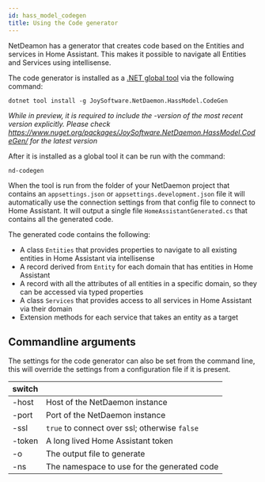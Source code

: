 ```yaml
---
id: hass_model_codegen
title: Using the Code generator
---
```


NetDeamon has a generator that creates code based on the Entities and services in Home Assistant. This makes it possible to navigate all Entities and Services using intellisense.

The code generator is installed as a [.NET global tool](https://docs.microsoft.com/en-us/dotnet/core/tools/global-tools) via the following command:

```
dotnet tool install -g JoySoftware.NetDaemon.HassModel.CodeGen
```

*While in preview, it is required to include the -version of the most recent version explicitly. Please check
https://www.nuget.org/packages/JoySoftware.NetDaemon.HassModel.CodeGen/ for the latest version*

After it is installed as a global tool it can be run with the command:

`
nd-codegen
`

When the tool is run from the folder of your NetDaemon project that contains an `appsettings.json` or `appsettings.development.json` file it will automatically use the connection settings from that config file to connect to Home Assistant. It will output a single file `HomeAssistantGenerated.cs` that contains all the generated code.

The generated code contains the following:

* A class `Entities` that provides properties to navigate to all existing entities in Home Assistant via intellisense
* A record derived from `Entity` for each domain that has entities in Home Assistant
* A record with all the attributes of all entities in a specific domain, so they can be accessed via typed properties
* A class `Services` that provides access to all services in Home Assistant via their domain
* Extension methods for each service that takes an entity as a target

## Commandline arguments

The settings for the code generator can also be set from the command line, this will override the settings from a configuration file if it is present.

| switch | |
|---     |--|
| -host  | Host of the NetDaemon instance
| -port  | Port of the NetDaemon instance
| -ssl   | `true` to connect over ssl; otherwise `false`
| -token | A long lived Home Assistant token
| -o     | The output file to generate
| -ns    | The namespace to use for the generated code

